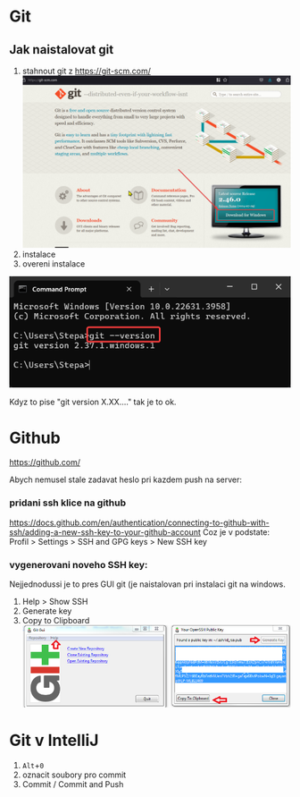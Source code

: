 # Git
## Jak naistalovat git
1) stahnout git z https://git-scm.com/
![git_download.png](src/git_download.png)
2) instalace
3) overeni instalace 
 
![git_version.png](src/git_version.png)

Kdyz to pise "git version X.XX...." tak je to ok.

# Github 
https://github.com/

Abych nemusel stale zadavat heslo pri kazdem push na server:
### pridani ssh klice na github
https://docs.github.com/en/authentication/connecting-to-github-with-ssh/adding-a-new-ssh-key-to-your-github-account
Coz je v podstate:
Profil > Settings > SSH and GPG keys > New SSH key

### vygenerovani noveho SSH key: 
Nejjednodussi je to pres GUI git (je naistalovan pri instalaci git na windows.
1. Help > Show SSH
2. Generate key
3. Copy to Clipboard
![git_ssh.png](src/git_ssh.png)

# Git v IntelliJ
1. `Alt`+`0`
2. oznacit soubory pro commit
3. Commit / Commit and Push

